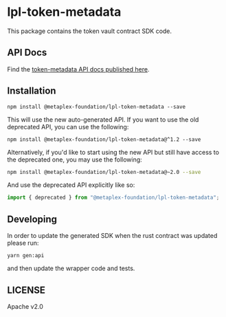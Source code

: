 # lpl-token-metadata

This package contains the token vault contract SDK code.

## API Docs

Find the [token-metadata API docs published here](https://metaplex-foundation.github.io/metaplex-program-library/docs/token-metadata/index.html).

## Installation

```shell
npm install @metaplex-foundation/lpl-token-metadata --save
```

This will use the new auto-generated API. If you want to use the old deprecated API, you can use the following:

```shell
npm install @metaplex-foundation/lpl-token-metadata@^1.2 --save
```

Alternatively, if you'd like to start using the new API but still have access to the deprecated one, you may use the following:

```sh
npm install @metaplex-foundation/lpl-token-metadata@~2.0 --save
```

And use the deprecated API explicitly like so:

```ts
import { deprecated } from "@metaplex-foundation/lpl-token-metadata";
```

## Developing

In order to update the generated SDK when the rust contract was updated please run:

```
yarn gen:api
```

and then update the wrapper code and tests.

## LICENSE

Apache v2.0
